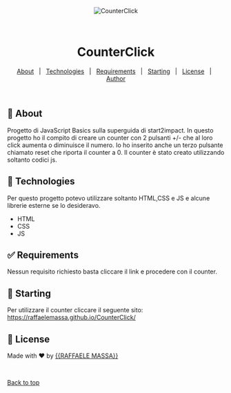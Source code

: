 <div align="center" id="top"> 
  <img src="./.github/app.gif" alt="CounterClick" />

  &#xa0;

  <!-- <a href="https://counterclick.netlify.app">Demo</a> -->
</div>

<h1 align="center">CounterClick</h1>


<!-- Status -->

<!-- <h4 align="center"> 
	🚧  CounterClick 🚀 Under construction...  🚧
</h4> 

<hr> -->

<p align="center">
  <a href="#dart-about">About</a> &#xa0; | &#xa0; 
  <a href="#rocket-technologies">Technologies</a> &#xa0; | &#xa0;
  <a href="#white_check_mark-requirements">Requirements</a> &#xa0; | &#xa0;
  <a href="#checkered_flag-starting">Starting</a> &#xa0; | &#xa0;
  <a href="#memo-license">License</a> &#xa0; | &#xa0;
  <a href="https://github.com/{{YOUR_GITHUB_USERNAME}}" target="_blank">Author</a>
</p>

<br>

## :dart: About ##
Progetto di JavaScript Basics sulla superguida di start2impact. In questo progetto ho il compito di creare un counter con 2 pulsanti +/- che al loro click aumenta o diminuisce il numero. Io ho inserito anche un terzo pulsante chiamato reset che riporta il counter a 0. Il counter è stato creato utilizzando soltanto codici js.


## :rocket: Technologies ##

Per questo progetto potevo utilizzare soltanto HTML,CSS e JS e alcune librerie esterne se lo desideravo.

- HTML
- CSS
- JS


## :white_check_mark: Requirements ##

Nessun requisito richiesto basta cliccare il link e procedere con il counter.

## :checkered_flag: Starting ##

Per utilizzare il counter cliccare il seguente sito: <a href src="https://raffaelemassa.github.io/CounterClick/">https://raffaelemassa.github.io/CounterClick/</a>

## :memo: License ##



Made with :heart: by <a href="https://github.com/RaffaeleMassa/CounterClick" target="_blank">{{RAFFAELE MASSA}}</a>

&#xa0;

<a href="#top">Back to top</a>
